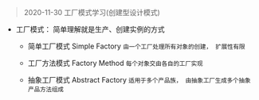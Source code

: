 > 2020-11-30 工厂模式学习(创建型设计模式)
* 工厂模式： 简单理解就是生产、创建实例的方式

   * 简单工厂模式 Simple Factory `由一个工厂处理所有对象的创建， 扩展性有限`
   
   * 工厂方法模式 Factory Method `每个对象交由各自的工厂实现`
   
   * 抽象工厂模式 Abstract Factory `适用于多个产品族， 由抽象工厂生成多个抽象产品方法组成`